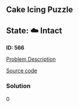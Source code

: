 ## Cake Icing Puzzle

## State: :cloud: **Intact**

**ID: 566**

[Problem Description](https://projecteuler.net/problem=566)

[Source code](main.cpp)

### Solution
0